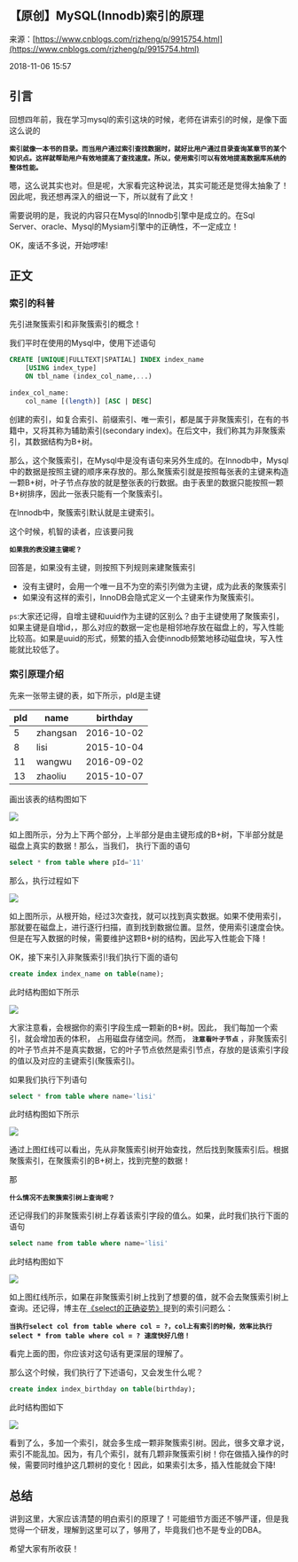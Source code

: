 ## 【原创】MySQL(Innodb)索引的原理

来源：[https://www.cnblogs.com/rjzheng/p/9915754.html](https://www.cnblogs.com/rjzheng/p/9915754.html)

2018-11-06 15:57


## 引言

回想四年前，我在学习mysql的索引这块的时候，老师在讲索引的时候，是像下面这么说的

 **`索引就像一本书的目录。而当用户通过索引查找数据时，就好比用户通过目录查询某章节的某个知识点。这样就帮助用户有效地提高了查找速度。所以，使用索引可以有效地提高数据库系统的整体性能。`** 

嗯，这么说其实也对。但是呢，大家看完这种说法，其实可能还是觉得太抽象了！因此呢，我还想再深入的细说一下，所以就有了此文！

需要说明的是，我说的内容只在Mysql的Innodb引擎中是成立的。在Sql Server、oracle、Mysql的Mysiam引擎中的正确性，不一定成立！

OK，废话不多说，开始啰嗦!
## 正文
### 索引的科普

先引进聚簇索引和非聚簇索引的概念！

我们平时在使用的Mysql中，使用下述语句

```sql
CREATE [UNIQUE|FULLTEXT|SPATIAL] INDEX index_name
    [USING index_type]
    ON tbl_name (index_col_name,...)
 
index_col_name:
    col_name [(length)] [ASC | DESC]
```

创建的索引，如复合索引、前缀索引、唯一索引，都是属于非聚簇索引，在有的书籍中，又将其称为辅助索引(secondary index)。在后文中，我们称其为非聚簇索引，其数据结构为B+树。

那么，这个聚簇索引，在Mysql中是没有语句来另外生成的。在Innodb中，Mysql中的数据是按照主键的顺序来存放的。那么聚簇索引就是按照每张表的主键来构造一颗B+树，叶子节点存放的就是整张表的行数据。由于表里的数据只能按照一颗B+树排序，因此一张表只能有一个聚簇索引。

在Innodb中，聚簇索引默认就是主键索引。

这个时候，机智的读者，应该要问我

 **`如果我的表没建主键呢？`** 

回答是，如果没有主键，则按照下列规则来建聚簇索引


* 没有主键时，会用一个唯一且不为空的索引列做为主键，成为此表的聚簇索引
* 如果没有这样的索引，InnoDB会隐式定义一个主键来作为聚簇索引。

`ps`:大家还记得，自增主键和uuid作为主键的区别么？由于主键使用了聚簇索引，如果主键是自增id，，那么对应的数据一定也是相邻地存放在磁盘上的，写入性能比较高。如果是uuid的形式，频繁的插入会使innodb频繁地移动磁盘块，写入性能就比较低了。
### 索引原理介绍

先来一张带主键的表，如下所示，pId是主键

| pId | name | birthday |
| - | - | - |
| 5 | zhangsan | 2016-10-02 |
| 8 | lisi | 2015-10-04 |
| 11 | wangwu | 2016-09-02 |
| 13 | zhaoliu | 2015-10-07 |


画出该表的结构图如下

![][0]

如上图所示，分为上下两个部分，上半部分是由主键形成的B+树，下半部分就是磁盘上真实的数据！那么，当我们， 执行下面的语句

```sql
select * from table where pId='11'
```

那么，执行过程如下

![][1]

如上图所示，从根开始，经过3次查找，就可以找到真实数据。如果不使用索引，那就要在磁盘上，进行逐行扫描，直到找到数据位置。显然，使用索引速度会快。但是在写入数据的时候，需要维护这颗B+树的结构，因此写入性能会下降！

OK，接下来引入非聚簇索引!我们执行下面的语句

```sql
create index index_name on table(name);
```

此时结构图如下所示

![][2]

大家注意看，会根据你的索引字段生成一颗新的B+树。因此， 我们每加一个索引，就会增加表的体积， 占用磁盘存储空间。然而， **`注意看叶子节点`** ，非聚簇索引的叶子节点并不是真实数据，它的叶子节点依然是索引节点，存放的是该索引字段的值以及对应的主键索引(聚簇索引)。

如果我们执行下列语句

```sql
select * from table where name='lisi'
```

此时结构图如下所示

![][3]

通过上图红线可以看出，先从非聚簇索引树开始查找，然后找到聚簇索引后。根据聚簇索引，在聚簇索引的B+树上，找到完整的数据！

那

 **`什么情况不去聚簇索引树上查询呢？`** 

还记得我们的非聚簇索引树上存着该索引字段的值么。如果，此时我们执行下面的语句

```sql
select name from table where name='lisi'
```

此时结构图如下

![][4]

如上图红线所示，如果在非聚簇索引树上找到了想要的值，就不会去聚簇索引树上查询。还记得，博主在[《select的正确姿势》][100]提到的索引问题么：

 **`当执行select col from table where col = ?，col上有索引的时候，效率比执行select * from table where col = ? 速度快好几倍！`** 

看完上面的图，你应该对这句话有更深层的理解了。

那么这个时候，我们执行了下述语句，又会发生什么呢？

```sql
create index index_birthday on table(birthday);
```

此时结构图如下

![][5]

看到了么，多加一个索引，就会多生成一颗非聚簇索引树。因此，很多文章才说，索引不能乱加。因为，有几个索引，就有几颗非聚簇索引树！你在做插入操作的时候，需要同时维护这几颗树的变化！因此，如果索引太多，插入性能就会下降!
## 总结

讲到这里，大家应该清楚的明白索引的原理了！可能细节方面还不够严谨，但是我觉得一个研发，理解到这里可以了，够用了，毕竟我们也不是专业的DBA。

希望大家有所收获！

[0]: ./img/o_index01.png 
[1]: ./img/o_index02.png 
[2]: ./img/o_index04.png 
[3]: ./img/o_index05.png 
[4]: ./img/o_index06.png 
[5]: ./img/o_index07.png 
[100]: https://www.cnblogs.com/rjzheng/p/9902911.html